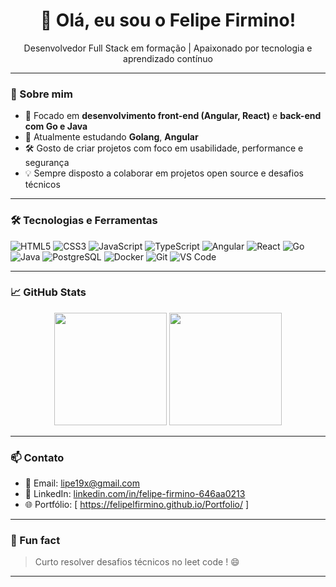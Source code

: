<h1 align="center">👋 Olá, eu sou o Felipe Firmino!</h1>

<p align="center">
  Desenvolvedor Full Stack em formação | Apaixonado por tecnologia e aprendizado contínuo
</p>

---

### 🚀 Sobre mim

- 🎯 Focado em **desenvolvimento front-end (Angular, React)** e **back-end com Go e Java**
- 🧠 Atualmente estudando **Golang**, **Angular** 
- 🛠️ Gosto de criar projetos com foco em usabilidade, performance e segurança
- 💡 Sempre disposto a colaborar em projetos open source e desafios técnicos

---

### 🛠️ Tecnologias e Ferramentas

![HTML5](https://img.shields.io/badge/-HTML5-E34F26?logo=html5&logoColor=fff&style=flat)
![CSS3](https://img.shields.io/badge/-CSS3-1572B6?logo=css3&logoColor=fff&style=flat)
![JavaScript](https://img.shields.io/badge/-JavaScript-F7DF1E?logo=javascript&logoColor=000&style=flat)
![TypeScript](https://img.shields.io/badge/-TypeScript-3178C6?logo=typescript&logoColor=fff&style=flat)
![Angular](https://img.shields.io/badge/-Angular-DD0031?logo=angular&logoColor=fff&style=flat)
![React](https://img.shields.io/badge/-React-61DAFB?logo=react&logoColor=000&style=flat)
![Go](https://img.shields.io/badge/-Go-00ADD8?logo=go&logoColor=fff&style=flat)
![Java](https://img.shields.io/badge/-Java-007396?logo=java&logoColor=fff&style=flat)
![PostgreSQL](https://img.shields.io/badge/-PostgreSQL-336791?logo=postgresql&logoColor=fff&style=flat)
![Docker](https://img.shields.io/badge/-Docker-2496ED?logo=docker&logoColor=fff&style=flat)
![Git](https://img.shields.io/badge/-Git-F05032?logo=git&logoColor=fff&style=flat)
![VS Code](https://img.shields.io/badge/-VSCode-007ACC?logo=visual-studio-code&logoColor=fff&style=flat)

---

### 📈 GitHub Stats

<div align="center">
  <img height="180em" src="https://github-readme-stats.vercel.app/api?username=FelipeLFirmino&show_icons=true&count_private=true&theme=dracula&hide_border=true" />
  <img height="180em" src="https://github-readme-stats.vercel.app/api/top-langs/?username=FelipeLFirmino&layout=compact&theme=dracula&hide_border=true"/>
</div>

---

### 📫 Contato

- 📧 Email: [lipe19x@gmail.com](mailto:lipe19x@gmail.com)
- 💼 LinkedIn: [linkedin.com/in/felipe-firmino-646aa0213](https://www.linkedin.com/in/felipe-firmino-646aa0213/)
- 🌐 Portfólio: [ https://felipelfirmino.github.io/Portfolio/ ]

---

### 🧠 Fun fact

> Curto resolver desafios técnicos no leet code ! 😄

---


